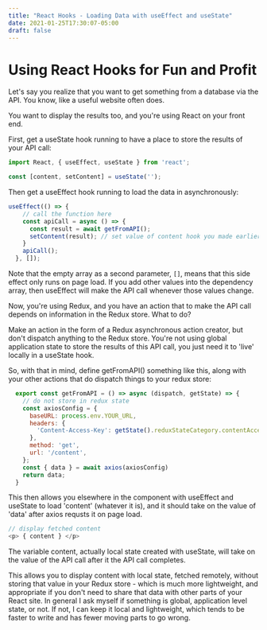 ```yaml
---
title: "React Hooks - Loading Data with useEffect and useState"
date: 2021-01-25T17:30:07-05:00
draft: false
---
```


# Using React Hooks for Fun and Profit


Let's say you realize that you want to get something from a database via the API. You know, like a useful website often does.

You want to display the results too, and you're using React on your front end.

First, get a useState hook running to have a place to store the results of your API call:

```javascript
import React, { useEffect, useState } from 'react';

const [content, setContent] = useState('');
```

Then get a useEffect hook running to load the data in asynchronously:


``` javascript
useEffect(() => {
    // call the function here
    const apiCall = async () => {
      const result = await getFromAPI();
      setContent(result); // set value of content hook you made earlier with useState
    }
    apiCall();
  }, []);
```

Note that the empty array as a second parameter, `[]`, means that this side effect only runs on page load. If you add other values into the dependency array, then useEffect will make the API call whenever those values change.


Now, you're using Redux, and you have an action that to make the API call depends on information in the Redux store. What to do?

Make an action in the form of a Redux asynchronous action creator, but don't dispatch anything to the Redux store. You're not using global application state to store the results of this API call, you just need it to 'live' locally in a useState hook.


So, with that in mind, define getFromAPI() something like this, along with your other actions that do dispatch things to your redux store:

``` javascript
  export const getFromAPI = () => async (dispatch, getState) => {
    // do not store in redux state
    const axiosConfig = {
      baseURL: process.env.YOUR_URL,
      headers: {
        'Content-Access-Key': getState().reduxStateCategory.contentAccessKey,
      },
      method: 'get',
      url: '/content',
    };
    const { data } = await axios(axiosConfig)
    return data;
  }
```

This then allows you elsewhere in the component with useEffect and useState to load 'content' (whatever it is), and it should take on the value of 'data' after axios requsts it on page load.



``` javascript
// display fetched content
<p> { content } </p>

```

The variable content, actually local state created with useState, will take on the value of the API call after it the API call completes.

This allows you to display content with local state, fetched remotely, without storing that value in your Redux store - which is much more lightweight, and appropriate if you don't need to share that data with other parts of your React site. In general I ask myself if something is global, application level state, or not. If not, I can keep it local and lightweight, which tends to be faster to write and has fewer moving parts to go wrong.



